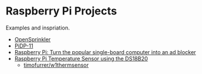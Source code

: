 # Raspberry Pi Projects

Examples and inspriation.

* [OpenSprinkler]()
* [PiDP-11](https://obsolescence.wixsite.com/obsolescence/pidp-11)
* [Raspberry Pi: Turn the popular single-board computer into an ad blocker](https://www.notebookcheck.net/Raspberry-Pi-Turn-the-popular-single-board-computer-into-an-ad-blocker.460236.0.html)
* [Raspberry Pi Temperature Sensor using the DS18B20](https://pimylifeup.com/raspberry-pi-temperature-sensor/)
   - [timofurrer/w1thermsensor](https://github.com/timofurrer/w1thermsensor)
